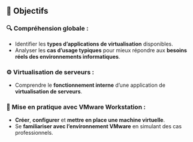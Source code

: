 ## **🧠 Objectifs**

### 🔍 **Compréhension globale :**

- Identifier les **types d’applications de virtualisation** disponibles.
- Analyser les **cas d’usage typiques** pour mieux répondre aux **besoins réels des environnements informatiques**.



### ⚙️ **Virtualisation de serveurs :**

- Comprendre le **fonctionnement interne** d’une application de **virtualisation de serveurs**.



### 🧪 **Mise en pratique avec VMware Workstation :**

- **Créer**, **configurer** et **mettre en place une machine virtuelle**.
- Se **familiariser avec l’environnement VMware** en simulant des cas professionnels.

